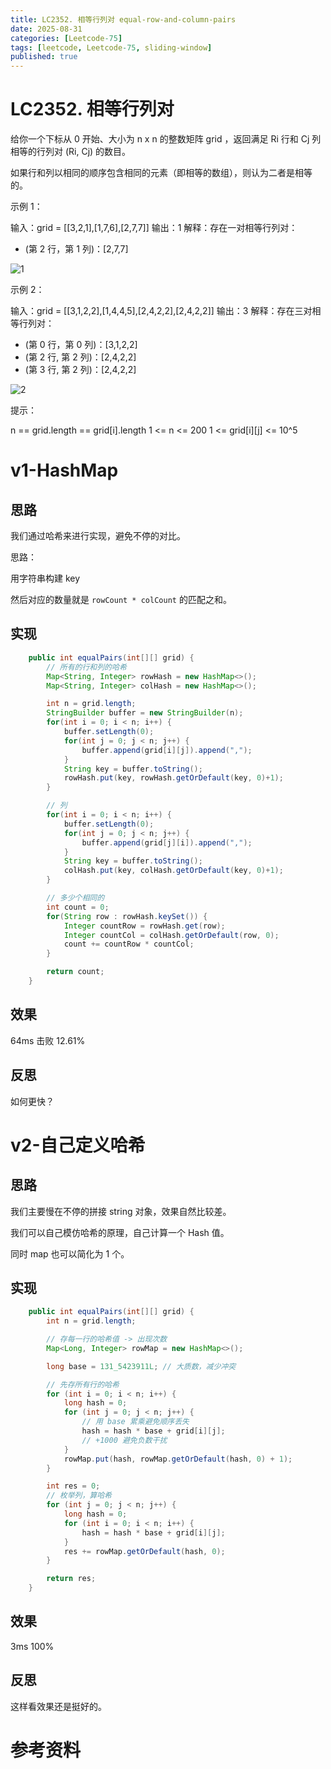 ```yaml
---
title: LC2352. 相等行列对 equal-row-and-column-pairs
date: 2025-08-31 
categories: [Leetcode-75]
tags: [leetcode, Leetcode-75, sliding-window]
published: true
---
```


# LC2352. 相等行列对

给你一个下标从 0 开始、大小为 n x n 的整数矩阵 grid ，返回满足 Ri 行和 Cj 列相等的行列对 (Ri, Cj) 的数目。

如果行和列以相同的顺序包含相同的元素（即相等的数组），则认为二者是相等的。

示例 1：

输入：grid = [[3,2,1],[1,7,6],[2,7,7]]
输出：1
解释：存在一对相等行列对：
- (第 2 行，第 1 列)：[2,7,7]

![1](https://assets.leetcode.com/uploads/2022/06/01/ex1.jpg)

示例 2：

输入：grid = [[3,1,2,2],[1,4,4,5],[2,4,2,2],[2,4,2,2]]
输出：3
解释：存在三对相等行列对：
- (第 0 行，第 0 列)：[3,1,2,2]
- (第 2 行, 第 2 列)：[2,4,2,2]
- (第 3 行, 第 2 列)：[2,4,2,2]

![2](https://assets.leetcode.com/uploads/2022/06/01/ex2.jpg) 

提示：

n == grid.length == grid[i].length
1 <= n <= 200
1 <= grid[i][j] <= 10^5


# v1-HashMap

## 思路

我们通过哈希来进行实现，避免不停的对比。

思路：

用字符串构建 key

然后对应的数量就是 `rowCount * colCount` 的匹配之和。


## 实现

```java
    public int equalPairs(int[][] grid) {
        // 所有的行和列的哈希
        Map<String, Integer> rowHash = new HashMap<>();
        Map<String, Integer> colHash = new HashMap<>();

        int n = grid.length;
        StringBuilder buffer = new StringBuilder(n);
        for(int i = 0; i < n; i++) {
            buffer.setLength(0);
            for(int j = 0; j < n; j++) {
                buffer.append(grid[i][j]).append(",");
            }
            String key = buffer.toString();
            rowHash.put(key, rowHash.getOrDefault(key, 0)+1);
        }

        // 列
        for(int i = 0; i < n; i++) {
            buffer.setLength(0);
            for(int j = 0; j < n; j++) {
                buffer.append(grid[j][i]).append(",");
            }
            String key = buffer.toString();
            colHash.put(key, colHash.getOrDefault(key, 0)+1);
        }

        // 多少个相同的
        int count = 0;
        for(String row : rowHash.keySet()) {
            Integer countRow = rowHash.get(row);
            Integer countCol = colHash.getOrDefault(row, 0);
            count += countRow * countCol;
        }

        return count;
    }
```

## 效果

64ms 击败 12.61%

## 反思

如何更快？

# v2-自己定义哈希

## 思路

我们主要慢在不停的拼接 string 对象，效果自然比较差。

我们可以自己模仿哈希的原理，自己计算一个 Hash 值。

同时 map 也可以简化为 1 个。

## 实现

```java
    public int equalPairs(int[][] grid) {
        int n = grid.length;

        // 存每一行的哈希值 -> 出现次数
        Map<Long, Integer> rowMap = new HashMap<>();

        long base = 131_5423911L; // 大质数，减少冲突

        // 先存所有行的哈希
        for (int i = 0; i < n; i++) {
            long hash = 0;
            for (int j = 0; j < n; j++) {
                // 用 base 累乘避免顺序丢失
                hash = hash * base + grid[i][j]; 
                // +1000 避免负数干扰
            }
            rowMap.put(hash, rowMap.getOrDefault(hash, 0) + 1);
        }

        int res = 0;
        // 枚举列，算哈希
        for (int j = 0; j < n; j++) {
            long hash = 0;
            for (int i = 0; i < n; i++) {
                hash = hash * base + grid[i][j];
            }
            res += rowMap.getOrDefault(hash, 0);
        }

        return res;
    }
```

## 效果

3ms  100%

## 反思

这样看效果还是挺好的。

# 参考资料